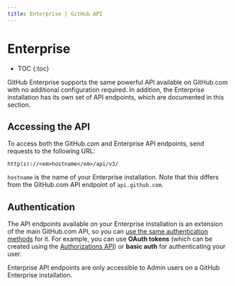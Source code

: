 ```yaml
---
title: Enterprise | GitHub API
---
```


# Enterprise

* TOC
{:toc}

GitHub Enterprise supports the same powerful API available on GitHub.com with no additional configuration required. In addition, the Enterprise installation has its own set of API endpoints, which are documented in this section.

## Accessing the API

To access both the GitHub.com and Enterprise API endpoints, send requests to the following URL:

``` command-line
http(s)://<em>hostname</em>/api/v3/
```

`hostname` is the name of your Enterprise installation. Note that this differs from the GitHub.com API endpoint of `api.github.com`.

## Authentication

The API endpoints available on your Enterprise installation is an extension of the main GitHub.com API, so you can [use the same authentication methods](http://developer.github.com/v3/#authentication) for it. For example, you can use **OAuth tokens** (which can be created using the [Authorizations API][]) or **basic auth** for authenticating your user.

Enterprise API endpoints are only accessible to Admin users on a GitHub Enterprise installation.

[Authorizations API]: /v3/oauth_authorizations/#create-a-new-authorization
